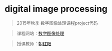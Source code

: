 # digital image processing

> 2015年秋季 数字图像处理课程project代码

> 课程网站：[数字图像处理][]

> 授课教师：[朝红阳]

[数字图像处理]: http://www.scholat.com/course/SysuDIP
[朝红阳]: http://ss.sysu.edu.cn/~chhy/


